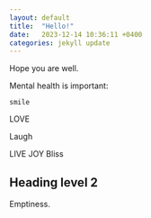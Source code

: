 ```yaml
---
layout: default
title:  "Hello!"
date:   2023-12-14 10:36:11 +0400
categories: jekyll update
---
```

Hope you are well.

Mental health is important:

`smile`

LOVE

Laugh

LIVE
  JOY
Bliss

## Heading level 2
Emptiness.

[jekyll-docs]: https://jekyllrb.com/docs/home
[jekyll-gh]:   https://github.com/jekyll/jekyll
[jekyll-talk]: https://talk.jekyllrb.com/
